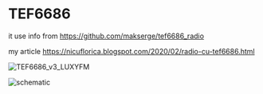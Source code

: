 # TEF6686
it use info from https://github.com/makserge/tef6686_radio

my article https://nicuflorica.blogspot.com/2020/02/radio-cu-tef6686.html

![TEF6686_v3_LUXYFM](https://github.com/tehniq3/TEF6686/blob/master/tef6686_v3_LUXYFM.jpg)

![schematic](https://github.com/tehniq3/TEF6686/blob/master/TEF6686_Mega_LCD2004_i2c.png)
